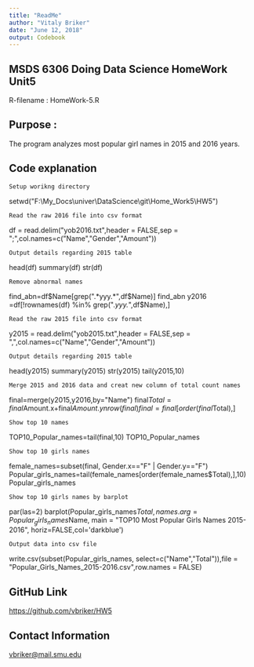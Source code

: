 ```yaml
---
title: "ReadMe"
author: "Vitaly Briker"
date: "June 12, 2018"
output: Codebook
---
```


## MSDS 6306 Doing Data Science HomeWork Unit5

R-filename : HomeWork-5.R

## Purpose : 

The program analyzes most popular girl names in 2015 and 2016 years.

## Code explanation 

```
Setup worikng directory
```
setwd("F:\\My_Docs\\univer\\DataScience\\git\\Home_Work5\\HW5")

```
Read the raw 2016 file into csv format
```
df = read.delim("yob2016.txt",header = FALSE,sep = ";",col.names=c("Name","Gender","Amount"))

```
Output details regarding 2015 table
```
head(df)
summary(df)
str(df)

```
Remove abnormal names
```
find_abn=df$Name[grep(".*yyy.*",df$Name)]
find_abn
y2016 =df[!rownames(df) %in% grep(".*yyy.*",df$Name),]

```
Read the raw 2015 file into csv format
```
y2015 = read.delim("yob2015.txt",header = FALSE,sep = ",",col.names=c("Name","Gender","Amount"))

```
Output details regarding 2015 table
```
head(y2015)
summary(y2015)
str(y2015)
tail(y2015,10)

```
Merge 2015 and 2016 data and creat new column of total count names
```
final=merge(y2015,y2016,by="Name")
final$Total=final$Amount.x+final$Amount.y
nrow(final)
final=final[order(final$Total),]

```
Show top 10 names
```
TOP10_Popular_names=tail(final,10)
TOP10_Popular_names

```
Show top 10 girls names
```
female_names=subset(final, Gender.x=="F" | Gender.y=="F")
Popular_girls_names=tail(female_names[order(female_names$Total),],10)   
Popular_girls_names

```
Show top 10 girls names by barplot
```
par(las=2)
barplot(Popular_girls_names$Total,names.arg=Popular_girls_names$Name,
        main = "TOP10 Most Popular Girls Names 2015-2016",
        horiz=FALSE,col='darkblue')

```
Output data into csv file
```
write.csv(subset(Popular_girls_names, select=c("Name","Total")),file = "Popular_Girls_Names_2015-2016.csv",row.names = FALSE)

## GitHub Link
https://github.com/vbriker/HW5

## Contact Information
vbriker@mail.smu.edu
